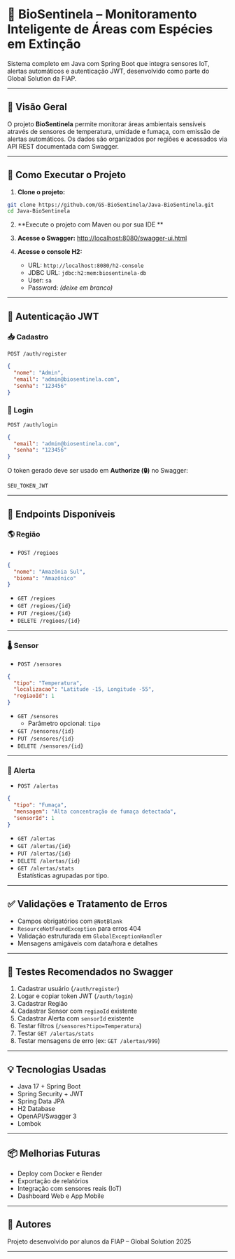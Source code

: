 
# 🌿 BioSentinela – Monitoramento Inteligente de Áreas com Espécies em Extinção

Sistema completo em Java com Spring Boot que integra sensores IoT, alertas automáticos e autenticação JWT, desenvolvido como parte do Global Solution da FIAP.

---

## 📘 Visão Geral

O projeto **BioSentinela** permite monitorar áreas ambientais sensíveis através de sensores de temperatura, umidade e fumaça, com emissão de alertas automáticos. Os dados são organizados por regiões e acessados via API REST documentada com Swagger.

---

## 🚀 Como Executar o Projeto

1. **Clone o projeto:**

```bash
git clone https://github.com/GS-BioSentinela/Java-BioSentinela.git
cd Java-BioSentinela
```

2. **Execute o projeto com Maven ou por sua IDE **

3. **Acesse o Swagger:**
   [http://localhost:8080/swagger-ui.html](http://localhost:8080/swagger-ui.html)

4. **Acesse o console H2:**
   - URL: `http://localhost:8080/h2-console`
   - JDBC URL: `jdbc:h2:mem:biosentinela-db`
   - User: `sa`
   - Password: *(deixe em branco)*

---

## 🔐 Autenticação JWT

### 📥 Cadastro

`POST /auth/register`

```json
{
  "nome": "Admin",
  "email": "admin@biosentinela.com",
  "senha": "123456"
}
```

### 🔐 Login

`POST /auth/login`

```json
{
  "email": "admin@biosentinela.com",
  "senha": "123456"
}
```

O token gerado deve ser usado em **Authorize (🔒)** no Swagger:
```
SEU_TOKEN_JWT
```

---

## 📂 Endpoints Disponíveis

### 🌎 Região

- `POST /regioes`

```json
{
  "nome": "Amazônia Sul",
  "bioma": "Amazônico"
}
```

- `GET /regioes`
- `GET /regioes/{id}`
- `PUT /regioes/{id}`
- `DELETE /regioes/{id}`

---

### 🌡️ Sensor

- `POST /sensores`

```json
{
  "tipo": "Temperatura",
  "localizacao": "Latitude -15, Longitude -55",
  "regiaoId": 1
}
```

- `GET /sensores`
   - Parâmetro opcional: `tipo`
- `GET /sensores/{id}`
- `PUT /sensores/{id}`
- `DELETE /sensores/{id}`

---

### 🚨 Alerta

- `POST /alertas`

```json
{
  "tipo": "Fumaça",
  "mensagem": "Alta concentração de fumaça detectada",
  "sensorId": 1
}
```

- `GET /alertas`
- `GET /alertas/{id}`
- `PUT /alertas/{id}`
- `DELETE /alertas/{id}`
- `GET /alertas/stats`  
  Estatísticas agrupadas por tipo.

---

## ✅ Validações e Tratamento de Erros

- Campos obrigatórios com `@NotBlank`
- `ResourceNotFoundException` para erros 404
- Validação estruturada em `GlobalExceptionHandler`
- Mensagens amigáveis com data/hora e detalhes

---

## 🧪 Testes Recomendados no Swagger

1. Cadastrar usuário (`/auth/register`)
2. Logar e copiar token JWT (`/auth/login`)
3. Cadastrar Região
4. Cadastrar Sensor com `regiaoId` existente
5. Cadastrar Alerta com `sensorId` existente
6. Testar filtros (`/sensores?tipo=Temperatura`)
7. Testar `GET /alertas/stats`
8. Testar mensagens de erro (ex: `GET /alertas/999`)

---

## 💡 Tecnologias Usadas

- Java 17 + Spring Boot
- Spring Security + JWT
- Spring Data JPA
- H2 Database
- OpenAPI/Swagger 3
- Lombok

---

## 📦 Melhorias Futuras

- Deploy com Docker e Render
- Exportação de relatórios
- Integração com sensores reais (IoT)
- Dashboard Web e App Mobile

---

## 👥 Autores

Projeto desenvolvido por alunos da FIAP – Global Solution 2025

---

